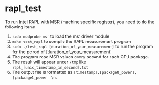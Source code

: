 # rapl_test

To run Intel RAPL with MSR (machine specific register), you need to do the following items
1. `sudo modprobe msr` to load the msr driver module
2. `make test_rapl` to compile the RAPL measurement program
3. `sudo ./test_rapl [duration_of_your_measurement]` to run the program for the peirod of [duration_of_your_measurement]
4. The program read MSR values every second for each CPU package. 
5. The result will appear under `/tmp` like `rapl_[unix_timestamp_in_second].txt` 
6. The output file is formatted as `[timestamp],[package0_power],[packaage1_power] \n`.
